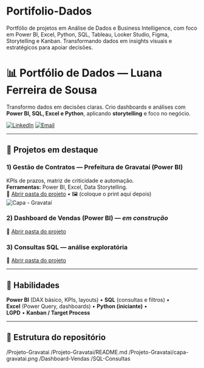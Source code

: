 # Portifolio-Dados
Portfólio de projetos em Análise de Dados e Business Intelligence, com foco em Power BI, Excel, Python, SQL, Tableau, Looker Studio, Figma, Storytelling e Kanban. Transformando dados em insights visuais e estratégicos para apoiar decisões.
# 📊 Portfólio de Dados — Luana Ferreira de Sousa

Transformo dados em decisões claras. Crio dashboards e análises com **Power BI, SQL, Excel e Python**, aplicando **storytelling** e foco no negócio.

[![LinkedIn](https://img.shields.io/badge/LinkedIn-000?style=for-the-badge&logo=linkedin&logoColor=0E76A8)](https://www.linkedin.com/in/luaferreira-desousa)
[![Email](https://img.shields.io/badge/Email-000?style=for-the-badge&logo=gmail&logoColor=red)](mailto:luananoni@hptmail.com)

---

## 🚀 Projetos em destaque
### 1) Gestão de Contratos — Prefeitura de Gravataí (Power BI)
KPIs de prazos, matriz de criticidade e automação.  
**Ferramentas:** Power BI, Excel, Data Storytelling.  
📁 [Abrir pasta do projeto](Projeto-Gravatai) • 🖼️ (coloque o print aqui depois)  
![Capa - Gravataí](Projeto-Gravatai/capa-gravatai.png)

### 2) Dashboard de Vendas (Power BI) — *em construção*
📁 [Abrir pasta do projeto](Dashboard-Vendas)

### 3) Consultas SQL — análise exploratória
📁 [Abrir pasta do projeto](SQL-Consultas)

---

## 🧰 Habilidades
**Power BI** (DAX básico, KPIs, layouts) • **SQL** (consultas e filtros) •  
**Excel** (Power Query, dashboards) • **Python (iniciante)** •  
**LGPD** • **Kanban / Target Process**

---
## 📂 Estrutura do repositório
/Projeto-Gravatai
/Projeto-Gravatai/README.md
/Projeto-Gravatai/capa-gravatai.png
/Dashboard-Vendas
/SQL-Consultas



